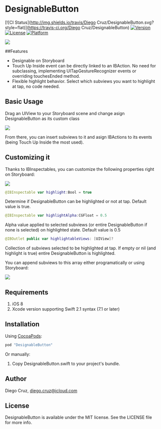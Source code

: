 # DesignableButton

[![CI Status](http://img.shields.io/travis/Diego Cruz/DesignableButton.svg?style=flat)](https://travis-ci.org/Diego Cruz/DesignableButton)
[![Version](https://img.shields.io/cocoapods/v/DesignableButton.svg?style=flat)](http://cocoapods.org/pods/DesignableButton)
[![License](https://img.shields.io/cocoapods/l/DesignableButton.svg?style=flat)](http://cocoapods.org/pods/DesignableButton)
[![Platform](https://img.shields.io/cocoapods/p/DesignableButton.svg?style=flat)](http://cocoapods.org/pods/DesignableButton)

![](https://github.com/cruzdiego/DesignableButton/Pod/Assets/Intro.gif)

##Features

- Designable on Storyboard
- Touch Up Inside event can be directly linked to an IBAction. No need for subclassing, implementing UITapGestureRecognizer events or overriding touchesEnded method.
- Flexible highlight behavior. Select which subviews you want to highlight at tap, no code needed.

## Basic Usage

Drag an UIView to your Storyboard scene and change asign DesignableButton as its custom class

![](https://github.com/cruzdiego/DesignableButton/Pod/Assets/CustomClass.png)

From there, you can insert subviews to it and asign IBActions to its events (being Touch Up Inside the most used).

## Customizing it

Thanks to IBInspectables, you can customize the following properties right on Storyboard:

![](https://github.com/cruzdiego/DesignableButton/Pod/Assets/IBInspectables.png)

```swift
@IBInspectable var highlight:Bool = true
```

Determine if DesignableButton can be highlighted or not at tap. Default value is true.

```swift
@IBInspectable var highlightAlpha:CGFloat = 0.5
```

Alpha value applied to selected subviews (or entire DesignableButton if none is selected) on highlighted state. Default value is 0.5

```swift
@IBOutlet public var highlightableViews: [UIView]?
```

Collection of subviews selected to be highlighted at tap. If empty or nil (and highlight is true) entire DesignableButton is highlighted.

You can append subviews to this array either programatically or using Storyboard:

![](https://github.com/cruzdiego/DesignableButton/Pod/Assets/IBOutlets.png)

## Requirements

1. iOS 8
2. Xcode version supporting Swift 2.1 syntax (7.1 or later)

## Installation

Using [CocoaPods](http://cocoapods.org/):

```ruby
pod "DesignableButton"
```

Or manually:

1. Copy DesignableButton.swift to your project's bundle.

## Author

Diego Cruz, diego.cruz@icloud.com

## License

DesignableButton is available under the MIT license. See the LICENSE file for more info.
